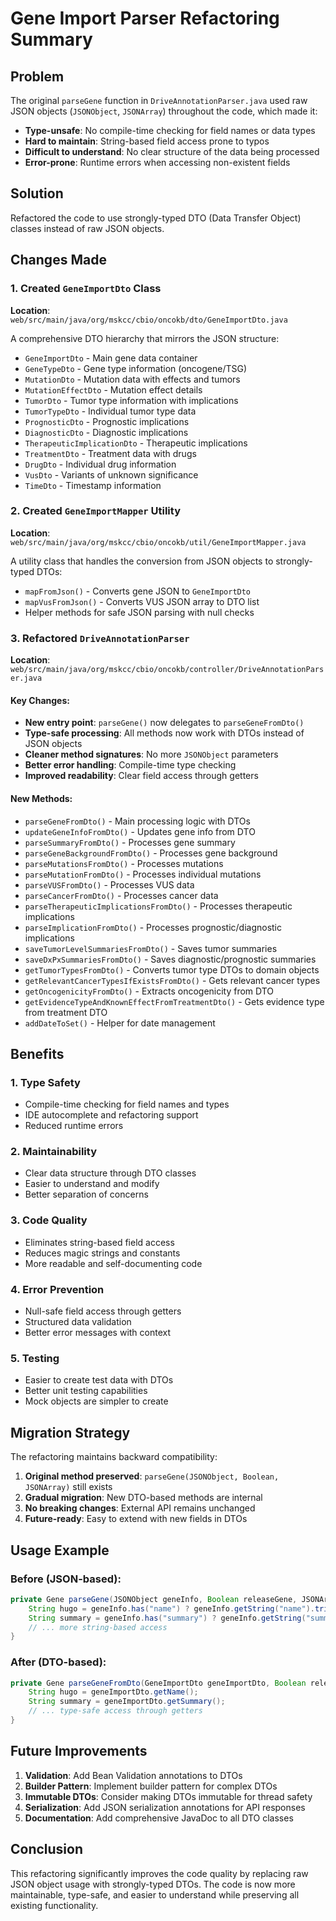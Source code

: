 # Gene Import Parser Refactoring Summary

## Problem

The original `parseGene` function in `DriveAnnotationParser.java` used raw JSON objects (`JSONObject`, `JSONArray`) throughout the code, which made it:

-   **Type-unsafe**: No compile-time checking for field names or data types
-   **Hard to maintain**: String-based field access prone to typos
-   **Difficult to understand**: No clear structure of the data being processed
-   **Error-prone**: Runtime errors when accessing non-existent fields

## Solution

Refactored the code to use strongly-typed DTO (Data Transfer Object) classes instead of raw JSON objects.

## Changes Made

### 1. Created `GeneImportDto` Class

**Location**: `web/src/main/java/org/mskcc/cbio/oncokb/dto/GeneImportDto.java`

A comprehensive DTO hierarchy that mirrors the JSON structure:

-   `GeneImportDto` - Main gene data container
-   `GeneTypeDto` - Gene type information (oncogene/TSG)
-   `MutationDto` - Mutation data with effects and tumors
-   `MutationEffectDto` - Mutation effect details
-   `TumorDto` - Tumor type information with implications
-   `TumorTypeDto` - Individual tumor type data
-   `PrognosticDto` - Prognostic implications
-   `DiagnosticDto` - Diagnostic implications
-   `TherapeuticImplicationDto` - Therapeutic implications
-   `TreatmentDto` - Treatment data with drugs
-   `DrugDto` - Individual drug information
-   `VusDto` - Variants of unknown significance
-   `TimeDto` - Timestamp information

### 2. Created `GeneImportMapper` Utility

**Location**: `web/src/main/java/org/mskcc/cbio/oncokb/util/GeneImportMapper.java`

A utility class that handles the conversion from JSON objects to strongly-typed DTOs:

-   `mapFromJson()` - Converts gene JSON to `GeneImportDto`
-   `mapVusFromJson()` - Converts VUS JSON array to DTO list
-   Helper methods for safe JSON parsing with null checks

### 3. Refactored `DriveAnnotationParser`

**Location**: `web/src/main/java/org/mskcc/cbio/oncokb/controller/DriveAnnotationParser.java`

#### Key Changes:

-   **New entry point**: `parseGene()` now delegates to `parseGeneFromDto()`
-   **Type-safe processing**: All methods now work with DTOs instead of JSON objects
-   **Cleaner method signatures**: No more `JSONObject` parameters
-   **Better error handling**: Compile-time type checking
-   **Improved readability**: Clear field access through getters

#### New Methods:

-   `parseGeneFromDto()` - Main processing logic with DTOs
-   `updateGeneInfoFromDto()` - Updates gene info from DTO
-   `parseSummaryFromDto()` - Processes gene summary
-   `parseGeneBackgroundFromDto()` - Processes gene background
-   `parseMutationsFromDto()` - Processes mutations
-   `parseMutationFromDto()` - Processes individual mutations
-   `parseVUSFromDto()` - Processes VUS data
-   `parseCancerFromDto()` - Processes cancer data
-   `parseTherapeuticImplicationsFromDto()` - Processes therapeutic implications
-   `parseImplicationFromDto()` - Processes prognostic/diagnostic implications
-   `saveTumorLevelSummariesFromDto()` - Saves tumor summaries
-   `saveDxPxSummariesFromDto()` - Saves diagnostic/prognostic summaries
-   `getTumorTypesFromDto()` - Converts tumor type DTOs to domain objects
-   `getRelevantCancerTypesIfExistsFromDto()` - Gets relevant cancer types
-   `getOncogenicityFromDto()` - Extracts oncogenicity from DTO
-   `getEvidenceTypeAndKnownEffectFromTreatmentDto()` - Gets evidence type from treatment DTO
-   `addDateToSet()` - Helper for date management

## Benefits

### 1. **Type Safety**

-   Compile-time checking for field names and types
-   IDE autocomplete and refactoring support
-   Reduced runtime errors

### 2. **Maintainability**

-   Clear data structure through DTO classes
-   Easier to understand and modify
-   Better separation of concerns

### 3. **Code Quality**

-   Eliminates string-based field access
-   Reduces magic strings and constants
-   More readable and self-documenting code

### 4. **Error Prevention**

-   Null-safe field access through getters
-   Structured data validation
-   Better error messages with context

### 5. **Testing**

-   Easier to create test data with DTOs
-   Better unit testing capabilities
-   Mock objects are simpler to create

## Migration Strategy

The refactoring maintains backward compatibility:

1. **Original method preserved**: `parseGene(JSONObject, Boolean, JSONArray)` still exists
2. **Gradual migration**: New DTO-based methods are internal
3. **No breaking changes**: External API remains unchanged
4. **Future-ready**: Easy to extend with new fields in DTOs

## Usage Example

### Before (JSON-based):

```java
private Gene parseGene(JSONObject geneInfo, Boolean releaseGene, JSONArray vus) {
    String hugo = geneInfo.has("name") ? geneInfo.getString("name").trim() : null;
    String summary = geneInfo.has("summary") ? geneInfo.getString("summary").trim() : null;
    // ... more string-based access
}
```

### After (DTO-based):

```java
private Gene parseGeneFromDto(GeneImportDto geneImportDto, Boolean releaseGene, List<GeneImportDto.VusDto> vusList) {
    String hugo = geneImportDto.getName();
    String summary = geneImportDto.getSummary();
    // ... type-safe access through getters
}
```

## Future Improvements

1. **Validation**: Add Bean Validation annotations to DTOs
2. **Builder Pattern**: Implement builder pattern for complex DTOs
3. **Immutable DTOs**: Consider making DTOs immutable for thread safety
4. **Serialization**: Add JSON serialization annotations for API responses
5. **Documentation**: Add comprehensive JavaDoc to all DTO classes

## Conclusion

This refactoring significantly improves the code quality by replacing raw JSON object usage with strongly-typed DTOs. The code is now more maintainable, type-safe, and easier to understand while preserving all existing functionality.
